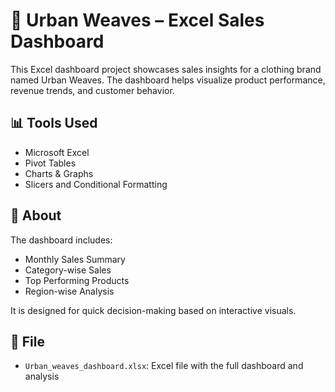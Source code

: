 # 🧵 Urban Weaves – Excel Sales Dashboard

This Excel dashboard project showcases sales insights for a clothing brand named Urban Weaves. The dashboard helps visualize product performance, revenue trends, and customer behavior.

## 📊 Tools Used
- Microsoft Excel
- Pivot Tables
- Charts & Graphs
- Slicers and Conditional Formatting

## 📌 About
The dashboard includes:
- Monthly Sales Summary
- Category-wise Sales
- Top Performing Products
- Region-wise Analysis

It is designed for quick decision-making based on interactive visuals.

## 📁 File
- `Urban_weaves_dashboard.xlsx`: Excel file with the full dashboard and analysis

